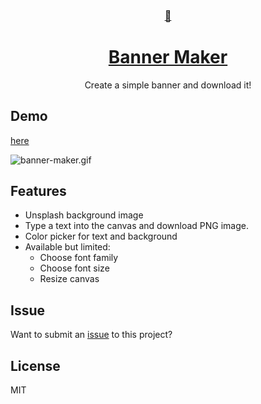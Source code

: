 <div align="center">
    <a href="https://editorjs.io/">
        <h3>🎨</h3>
        <h1>Banner Maker</h1>
    </a>
  Create a simple banner and download it!
</div>

## Demo
[here](https://banner.godori.dev)

![banner-maker.gif](https://images.velog.io/post-images/godori/1e34dda0-3dca-11e9-9d6c-bf6354f57566/banner-maker.gif)

## Features
- Unsplash background image
- Type a text into the canvas and download PNG image.
- Color picker for text and background
- Available but limited:
    - Choose font family
    - Choose font size
    - Resize canvas

## Issue
Want to submit an [issue](https://github.com/godori/banner-maker/issues) to this project?

## License
MIT
